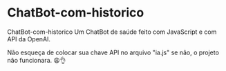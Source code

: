 # ChatBot-com-historico
ChatBot-com-historico Um ChatBot de saúde feito com JavaScript e com API da OpenAI.

Não esqueça de colocar sua chave API no arquivo "ia.js" se não, o projeto não funcionara. 😩👌
